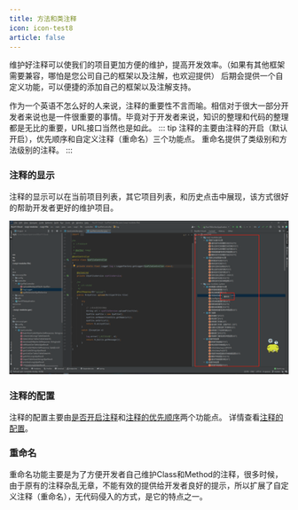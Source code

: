 ```yaml
---
title: 方法和类注释
icon: icon-test8
article: false
---
```

维护好注释可以使我们的项目更加方便的维护，提高开发效率。（如果有其他框架需要兼容，哪怕是您公司自己的框架以及注解，也欢迎提供）
后期会提供一个自定义功能，可以便捷的添加自己的框架以及注解支持。

作为一个英语不怎么好的人来说，注释的重要性不言而喻。相信对于很大一部分开发者来说也是一件很重要的事情。毕竟对于开发者来说，知识的整理和代码的整理都是无比的重要，URL接口当然也是如此。
::: tip
注释的主要由注释的开启（默认开启），优先顺序和自定义注释（重命名）三个功能点。
重命名提供了类级别和方法级别的注释。
:::

### 注释的显示
注释的显示可以在当前项目列表，其它项目列表，和历史点击中展现，该方式很好的帮助开发者更好的维护项目。

![当前项目Restful Api列表](/assets/images/restfulCloud/presentationAndStatistics-1654518716915.png)
### 注释的配置
注释的配置主要由[是否开启注释](setting.md#是否开启注释)和[注释的优先顺序](setting.md#注释的优先顺序)两个功能点。
详情查看[注释的配置](setting.md#注释配置)。
### 重命名
重命名功能主要是为了方便开发者自己维护Class和Method的注释，很多时候，由于原有的注释杂乱无章，不能有效的提供给开发者良好的提示，所以扩展了自定义注释（重命名），无代码侵入的方式，是它的特点之一。

